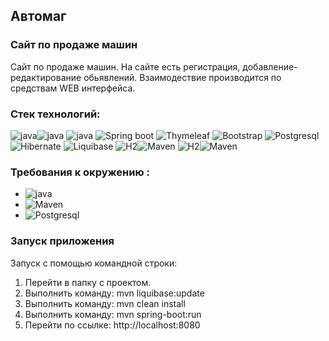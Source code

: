 ## Автомаг
### Сайт по продаже машин

Сайт по продаже машин.
На сайте есть регистрация, добавление-редактирование обьявлений.
Взаимодествие производится по средствам WEB интерфейса. 

### Стек технологий:

![java](https://img.shields.io/badge/java-17-red)![java](https://img.shields.io/badge/AssertJ-3.22.0-red)
![java](https://img.shields.io/badge/Slf4j-1.7.36-red)
![Spring boot](https://img.shields.io/badge/Spring%20boot-2.7.4-green)
![Thymeleaf](https://img.shields.io/badge/Thymeleaf-2.7.4-green)
![Bootstrap](https://img.shields.io/badge/Bootstrap-4-ff69b4)
![Postgresql](https://img.shields.io/badge/Postgresql-42.2.9-blue)
![Hibernate](https://img.shields.io/badge/Checkstylee-9.0-orange)
![Liquibase](https://img.shields.io/badge/Liquibase-4.15.0-red)
![H2](https://img.shields.io/badge/H2-1.4.200-blue)![Maven](https://img.shields.io/badge/Maven-4.0.0-red)
![H2](https://img.shields.io/badge/lombok-1.18.24-blue)![Maven](https://img.shields.io/badge/Hibernate-5.6.14-red)

### Требования к окружению :

- ![java](https://img.shields.io/badge/java-17+-red)
- ![Maven](https://img.shields.io/badge/Maven-4.0.0-red)
- ![Postgresql](https://img.shields.io/badge/Postgresql-13+-blue)

### Запуск приложения

Запуск с помощью командной строки:

1. Перейти в папку с проектом.
2. Выполнить команду: mvn liquibase:update
3. Выполнить команду: mvn clean install
4. Выполнить команду: mvn spring-boot:run
5. Перейти по ссылке: http://localhost:8080